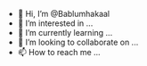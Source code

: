 - 👋 Hi, I’m @Bablumhakaal
- 👀 I’m interested in ...
- 🌱 I’m currently learning ...
- 💞️ I’m looking to collaborate on ...
- 📫 How to reach me ...

<!---
Bablumhakaal/Bablumhakaal is a ✨ special ✨ repository because its `README.md` (this file) appears on your GitHub profile.
You can click the Preview link to take a look at your changes.
--->
